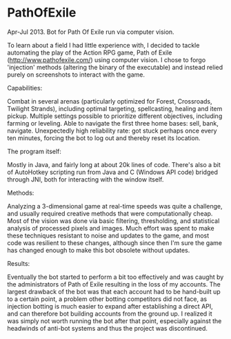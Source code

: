 PathOfExile
===========

Apr-Jul 2013. Bot for Path Of Exile run via computer vision.

To learn about a field I had little experience with, I decided to tackle automating the play of the Action RPG game, Path of Exile (http://www.pathofexile.com/) using computer vision. I chose to forgo 'injection' methods (altering the binary of the executable) and instead relied purely on screenshots to interact with the game.


Capabilities:

Combat in several arenas (particularly optimized for Forest, Crossroads, Twilight Strands), including optimal targeting, spellcasting, healing and item pickup. Multiple settings possible to prioritize different objectives, including farming or leveling.
Able to navigate the first three home bases: sell, bank, navigate.
Unexpectedly high reliability rate: got stuck perhaps once every ten minutes, forcing the bot to log out and thereby reset its location.


The program itself:

Mostly in Java, and fairly long at about 20k lines of code. There's also a bit of AutoHotkey scripting run from Java and C (Windows API code) bridged through JNI, both for interacting with the window itself.


Methods:

Analyzing a 3-dimensional game at real-time speeds was quite a challenge, and usually required creative methods that were computationally cheap. Most of the vision was done via basic filtering, thresholding, and statistical analysis of processed pixels and images. Much effort was spent to make these techniques resistant to noise and updates to the game, and most code was resilient to these changes, although since then I'm sure the game has changed enough to make this bot obsolete without updates.


Results:

Eventually the bot started to perform a bit too effectively and was caught by the administrators of Path of Exile resulting in the loss of my accounts. The largest drawback of the bot was that each account had to be hand-built up to a certain point, a problem other botting competitors did not face, as injection botting is much easier to expand after establishing a direct API, and can therefore bot building accounts from the ground up. I realized it was simply not worth running the bot after that point, especially against the headwinds of anti-bot systems and thus the project was discontinued.
